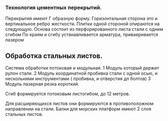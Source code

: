 ### Технология цементных перекрытий. 

Перекрытия имеют Г образную форму.
Горизонтальная сторона это и вертикальное ребро жесткости. 
Плитки одной стороной опираются на следующую. 
Основа состоит из перфорированного листа стали с одним сгибом
По краям и сгибу устанавливается арматура, приваеривается лазером


## Обработка стальных листов. 
Система обработки потоковая и модульная. 
1 Модуль который держит рулон стали. 
2 Модуль координатной пробивка стали с одной осью, и несколькими инструментами ( пробивка, и отверстия дл болтов)
3 Модуль лазерная резка короткий.

Сгиб формируется  потоковым листогибом, до 12 метров.

Для расширяющихся листов они формируются в противоположном направлении на стали.
Балки для морских платформ имеют 2 слоя стальных листов. 



